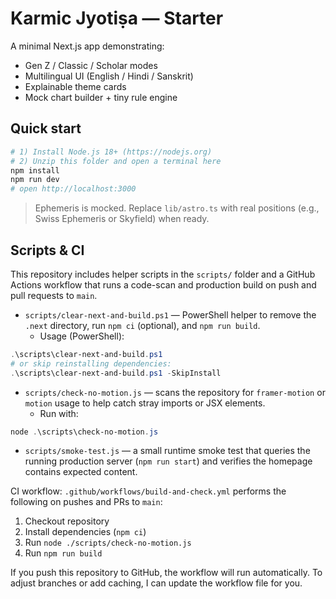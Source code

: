 # Karmic Jyotiṣa — Starter

A minimal Next.js app demonstrating:
- Gen Z / Classic / Scholar modes
- Multilingual UI (English / Hindi / Sanskrit)
- Explainable theme cards
- Mock chart builder + tiny rule engine

## Quick start
```bash
# 1) Install Node.js 18+ (https://nodejs.org)
# 2) Unzip this folder and open a terminal here
npm install
npm run dev
# open http://localhost:3000
```

> Ephemeris is mocked. Replace `lib/astro.ts` with real positions (e.g., Swiss Ephemeris or Skyfield) when ready.


## Scripts & CI

This repository includes helper scripts in the `scripts/` folder and a GitHub Actions workflow that runs a code-scan and production build on push and pull requests to `main`.

- `scripts/clear-next-and-build.ps1` — PowerShell helper to remove the `.next` directory, run `npm ci` (optional), and `npm run build`.
  - Usage (PowerShell):

```powershell
.\scripts\clear-next-and-build.ps1
# or skip reinstalling dependencies:
.\scripts\clear-next-and-build.ps1 -SkipInstall
```

- `scripts/check-no-motion.js` — scans the repository for `framer-motion` or `motion` usage to help catch stray imports or JSX elements.
  - Run with:

```powershell
node .\scripts\check-no-motion.js
```

- `scripts/smoke-test.js` — a small runtime smoke test that queries the running production server (`npm run start`) and verifies the homepage contains expected content.

CI workflow: `.github/workflows/build-and-check.yml` performs the following on pushes and PRs to `main`:
1. Checkout repository
2. Install dependencies (`npm ci`)
3. Run `node ./scripts/check-no-motion.js`
4. Run `npm run build`

If you push this repository to GitHub, the workflow will run automatically. To adjust branches or add caching, I can update the workflow file for you.
